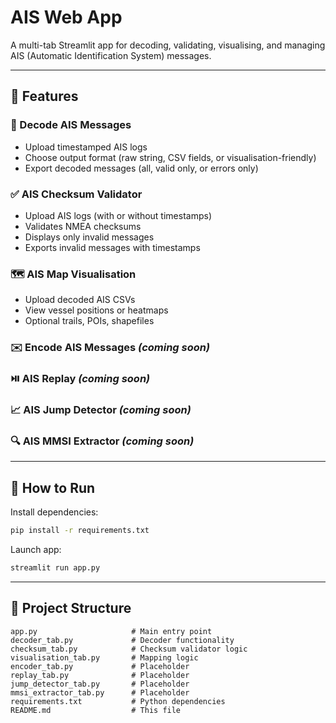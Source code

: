 # AIS Web App

A multi-tab Streamlit app for decoding, validating, visualising, and managing AIS (Automatic Identification System) messages.

---

## 🔧 Features

### 🧭 Decode AIS Messages
- Upload timestamped AIS logs
- Choose output format (raw string, CSV fields, or visualisation-friendly)
- Export decoded messages (all, valid only, or errors only)

### ✅ AIS Checksum Validator
- Upload AIS logs (with or without timestamps)
- Validates NMEA checksums
- Displays only invalid messages
- Exports invalid messages with timestamps

### 🗺️ AIS Map Visualisation
- Upload decoded AIS CSVs
- View vessel positions or heatmaps
- Optional trails, POIs, shapefiles

### ✉️ Encode AIS Messages *(coming soon)*  
### ⏯️ AIS Replay *(coming soon)*  
### 📈 AIS Jump Detector *(coming soon)*  
### 🔍 AIS MMSI Extractor *(coming soon)*  

---

## 🚀 How to Run

Install dependencies:
```bash
pip install -r requirements.txt
```

Launch app:
```bash
streamlit run app.py
```

---

## 📁 Project Structure

```
app.py                     # Main entry point
decoder_tab.py             # Decoder functionality
checksum_tab.py            # Checksum validator logic
visualisation_tab.py       # Mapping logic
encoder_tab.py             # Placeholder
replay_tab.py              # Placeholder
jump_detector_tab.py       # Placeholder
mmsi_extractor_tab.py      # Placeholder
requirements.txt           # Python dependencies
README.md                  # This file
```